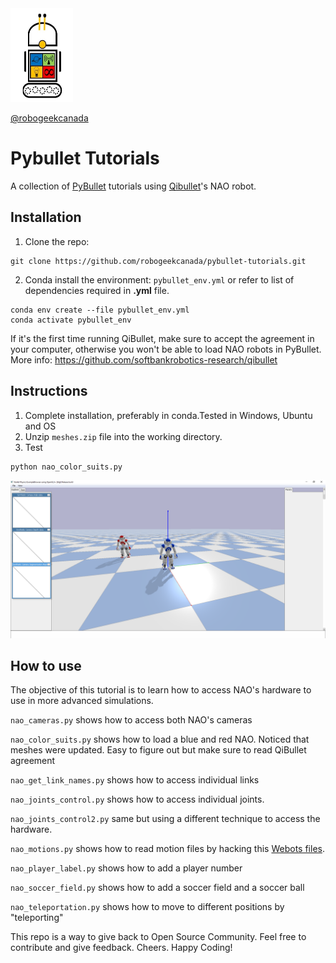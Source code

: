 <img src="https://github.com/robogeekcanada/noetic_robots/blob/main/images/RG-logo.jpg" alt="alt text" width=100 height=150>

[@robogeekcanada](https://robo-geek.ca/)

# Pybullet Tutorials

A collection of [PyBullet](https://pybullet.org/wordpress/) tutorials using [Qibullet](https://github.com/softbankrobotics-research/qibullet)'s NAO robot.

## Installation

1. Clone the repo: 
```
git clone https://github.com/robogeekcanada/pybullet-tutorials.git
```

2. Conda install the environment: `pybullet_env.yml` or refer to list of dependencies required in **.yml** file.

```
conda env create --file pybullet_env.yml
conda activate pybullet_env
```

If it's the first time running QiBullet, make sure to accept the agreement in your computer, otherwise you won't be able to load NAO robots in PyBullet.
More info: https://github.com/softbankrobotics-research/qibullet

## Instructions

1. Complete installation, preferably in conda.Tested in Windows, Ubuntu and OS
2. Unzip `meshes.zip` file into the working directory.
3. Test 
```
python nao_color_suits.py
```

![image](https://github.com/robogeekcanada/pybullet-tutorials/blob/main/images/nao_color_suits.PNG)

## How to use

The objective of this tutorial is to learn how to access NAO's hardware to use in more advanced simulations.

`nao_cameras.py`         shows how to access both NAO's cameras

`nao_color_suits.py`     shows how to load a blue and red NAO. Noticed that meshes were updated. Easy to figure out but make sure to read QiBullet agreement

`nao_get_link_names.py`  shows how to access individual links

`nao_joints_control.py`  shows how to access individual joints. 

`nao_joints_control2.py` same but using a different technique to access the hardware.

`nao_motions.py`         shows how to read motion files by hacking this [Webots files](https://github.com/cyberbotics/webots/tree/master/projects/robots/softbank/nao/motions).

`nao_player_label.py`    shows how to add a player number

`nao_soccer_field.py`    shows how to add a soccer field and a soccer ball

`nao_teleportation.py`   shows how to move to different positions by "teleporting"

This repo is a way to give back to Open Source Community. Feel free to contribute and give feedback. Cheers. Happy Coding!
